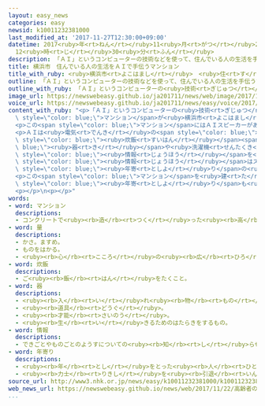 ```yaml
---
layout: easy_news
categories: easy
newsid: k10011232381000
last_modified_at: '2017-11-27T12:30:00+09:00'
datetime: 2017<ruby>年<rt>ねん</rt></ruby>11<ruby>月<rt>がつ</rt></ruby>27<ruby>日<rt>にち</rt></ruby>
  12<ruby>時<rt>じ</rt></ruby>30<ruby>分<rt>ふん</rt></ruby>
description: 「ＡＩ」というコンピューターの技術などを使って、住んでいる人の生活を手伝うマンションが横浜市にできました。
title: 横浜市　住んでいる人の生活をＡＩで手伝うマンション
title_with_ruby: <ruby>横浜市<rt>よこはまし</rt></ruby>　<ruby>住<rt>す</rt></ruby>んでいる<ruby>人<rt>ひと</rt></ruby>の<ruby>生活<rt>せいかつ</rt></ruby>をＡＩで<ruby>手伝<rt>てつだ</rt></ruby>うマンション
outline: 「ＡＩ」というコンピューターの技術などを使って、住んでいる人の生活を手伝うマンションが横浜市にできました。
outline_with_ruby: 「ＡＩ」というコンピューターの<ruby>技術<rt>ぎじゅつ</rt></ruby>などを<ruby>使<rt>つか</rt></ruby>って、<ruby>住<rt>す</rt></ruby>んでいる<ruby>人<rt>ひと</rt></ruby>の<ruby>生活<rt>せいかつ</rt></ruby>を<ruby>手伝<rt>てつだ</rt></ruby>うマンションが<ruby>横浜市<rt>よこはまし</rt></ruby>にできました。
image_url: https://newswebeasy.github.io/ja201711/news/web/image/2017/11/22/K10011232381_1711221745_1711221749_01_02.jpg
voice_url: https://newswebeasy.github.io/ja201711/news/easy/voice/2017/11/27/k10011232381000.mp3
content_with_ruby: "<p>「ＡＩ」というコンピューターの<ruby>技術<rt>ぎじゅつ</rt></ruby>などを<ruby>使<rt>つか</rt></ruby>って、<ruby>住<rt>す</rt></ruby>んでいる<ruby>人<rt>ひと</rt></ruby>の<ruby>生活<rt>せいかつ</rt></ruby>を<ruby>手伝<rt>てつだ</rt></ruby>う<span\
  \ style=\"color: blue;\">マンション</span>が<ruby>横浜市<rt>よこはまし</rt></ruby>にできました。</p>\n\
  <p>この<span style=\"color: blue;\">マンション</span>にはＡＩスピーカーがあって、<ruby>声<rt>こえ</rt></ruby>で<ruby>電気<rt>でんき</rt></ruby>やエアコンなどをつけたり<ruby>消<rt>け</rt></ruby>したりすることができます。</p>\n\
  <p>ＡＩは<ruby>電気<rt>でんき</rt></ruby>の<span style=\"color: blue;\"><ruby>量<rt>りょう</rt></ruby></span>を<ruby>調<rt>しら</rt></ruby>べて、<span\
  \ style=\"color: blue;\"><ruby>炊飯<rt>すいはん</rt></ruby></span><span style=\"color:\
  \ blue;\"><ruby>器<rt>き</rt></ruby></span>や<ruby>洗濯機<rt>せんたくき</rt></ruby>を<ruby>使<rt>つか</rt></ruby>っているかどうかなど<ruby>生活<rt>せいかつ</rt></ruby>の<span\
  \ style=\"color: blue;\"><ruby>情報<rt>じょうほう</rt></ruby></span>を<ruby>集<rt>あつ</rt></ruby>めます。この<span\
  \ style=\"color: blue;\"><ruby>情報<rt>じょうほう</rt></ruby></span>はスマートフォンで<ruby>遠<rt>とお</rt></ruby>くにいる<ruby>家族<rt>かぞく</rt></ruby>などに<ruby>送<rt>おく</rt></ruby>ることができます。<ruby>１人<rt>ひとり</rt></ruby>で<ruby>住<rt>す</rt></ruby>んでいるお<span\
  \ style=\"color: blue;\"><ruby>年寄<rt>としよ</rt></ruby>り</span>の<ruby>生活<rt>せいかつ</rt></ruby>がいつもと<ruby>違<rt>ちが</rt></ruby>うときには、すぐにわかります。</p>\n\
  <p>この<span style=\"color: blue;\">マンション</span>を<ruby>建<rt>た</rt></ruby>てた<ruby>横浜市住宅供給公社<rt>よこはましじゅうたくきょうきゅうこうしゃ</rt></ruby>の<ruby>人<rt>ひと</rt></ruby>は「ＡＩを<ruby>使<rt>つか</rt></ruby>って、お<span\
  \ style=\"color: blue;\"><ruby>年寄<rt>としよ</rt></ruby>り</span>も<ruby>元気<rt>げんき</rt></ruby>で<ruby>便利<rt>べんり</rt></ruby>な<ruby>生活<rt>せいかつ</rt></ruby>をしてほしいと<ruby>思<rt>おも</rt></ruby>います」と<ruby>話<rt>はな</rt></ruby>しています。</p>\n\
  <p></p>\n<p></p>"
words:
- word: マンション
  descriptions:
  - コンクリートで<ruby><rb>造</rb><rt>つく</rt></ruby>った<ruby><rb>高</rb><rt>たか</rt></ruby>い<ruby><rb>建物</rb><rt>たてもの</rt></ruby>で、<ruby><rb>高級</rb><rt>こうきゅう</rt></ruby>な<ruby><rb>感</rb><rt>かん</rt></ruby>じがするアパート。
- word: 量
  descriptions:
  - かさ。ますめ。
  - ものをはかる。
  - <ruby><rb>心</rb><rt>こころ</rt></ruby>の<ruby><rb>広</rb><rt>ひろ</rt></ruby>さ。<ruby><rb>能力</rb><rt>のうりょく</rt></ruby>の<ruby><rb>大</rb><rt>おお</rt></ruby>きさ。
- word: 炊飯
  descriptions:
  - ご<ruby><rb>飯</rb><rt>はん</rt></ruby>をたくこと。
- word: 器
  descriptions:
  - <ruby><rb>入</rb><rt>い</rt></ruby>れ<ruby><rb>物</rb><rt>もの</rt></ruby>。
  - <ruby><rb>道具</rb><rt>どうぐ</rt></ruby>。
  - <ruby><rb>才能</rb><rt>さいのう</rt></ruby>。
  - <ruby><rb>生</rb><rt>い</rt></ruby>きるためのはたらきをするもの。
- word: 情報
  descriptions:
  - できごとやものごとのようすについての<ruby><rb>知</rb><rt>し</rt></ruby>らせ。
- word: 年寄り
  descriptions:
  - <ruby><rb>年</rb><rt>とし</rt></ruby>をとった<ruby><rb>人</rb><rt>ひと</rt></ruby>。<ruby><rb>老人</rb><rt>ろうじん</rt></ruby>。
  - <ruby><rb>力士</rb><rt>りきし</rt></ruby>を<ruby><rb>引退</rb><rt>いんたい</rt></ruby>して、<ruby><rb>日本</rb><rt>にほん</rt></ruby><ruby><rb>相撲</rb><rt>すもう</rt></ruby><ruby><rb>協会</rb><rt>きょうかい</rt></ruby>の<ruby><rb>役員</rb><rt>やくいん</rt></ruby>になった<ruby><rb>人</rb><rt>ひと</rt></ruby>。
source_url: http://www3.nhk.or.jp/news/easy/k10011232381000/k10011232381000.html
web_news_url: https://newswebeasy.github.io/news/web/2017/11/22/高齢者の暮らしサポートするAIマンション公開-横浜
...
```

